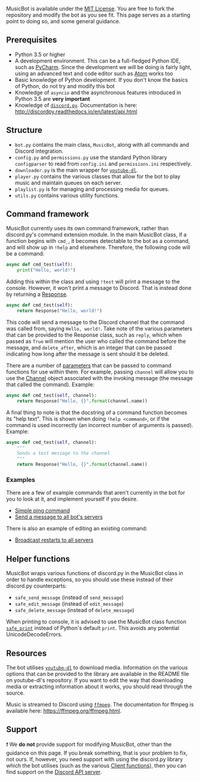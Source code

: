 MusicBot is available under the [MIT License](https://choosealicense.com/licenses/mit/). You are free to fork the repository and modify the bot as you see fit. This page serves as a starting point to doing so, and some general guidance.

## Prerequisites
* Python 3.5 or higher
* A development environment. This can be a full-fledged Python IDE, such as [PyCharm](https://www.jetbrains.com/pycharm/). Since the development we will be doing is fairly light, using an advanced text and code editor such as [Atom](https://atom.io/) works too
* Basic knowledge of Python development. If you don't know the basics of Python, do not try and modify this bot
* Knowledge of `asyncio` and the asynchronous features introduced in Python 3.5 are **very important**
* Knowledge of [`discord.py`](https://github.com/Rapptz/discord.py). Documentation is here: http://discordpy.readthedocs.io/en/latest/api.html

## Structure
* `bot.py` contains the main class, `MusicBot`, along with all commands and Discord integration.
* `config.py` and `permissions.py` use the standard Python library `configparser` to read from `config.ini` and `permissions.ini` respectively.
* `downloader.py` is the main wrapper for [`youtube-dl`](https://github.com/rg3/youtube-dl).
* `player.py` contains the various classes that allow for the bot to play music and maintain queues on each server.
* `playlist.py` is for managing and processing media for queues.
* `utils.py` contains various utility functions.

## Command framework
MusicBot currently uses its own command framework, rather than discord.py's command extension module. In the main MusicBot class, if a function begins with `cmd_`, it becomes detectable to the bot as a command, and will show up in `!help` and elsewhere. Therefore, the following code will be a command:

```py
async def cmd_test(self):
    print("Hello, world!")
```

Adding this within the class and using `!test` will print a message to the console. However, it won't print a message to Discord. That is instead done by returning a [Response](https://github.com/Just-Some-Bots/MusicBot/blob/master/musicbot/bot.py#L60).

```py
async def cmd_test(self):
    return Response("Hello, world!")
```

This code will send a message to the Discord channel that the command was called from, saying `Hello, world!`. Take note of the various parameters that can be provided to the Response class, such as `reply`, which when passed as `True` will mention the user who called the command before the message, and `delete_after`, which is an integer that can be passed indicating how long after the message is sent should it be deleted.

There are a number of [parameters](https://github.com/Just-Some-Bots/MusicBot/blob/master/musicbot/bot.py#L1859-L1887) that can be passed to command functions for use within them. For example, passing `channel` will allow you to use the [Channel](http://discordpy.readthedocs.io/en/latest/api.html#channel) object associated with the invoking message (the message that called the command). Example:

```py
async def cmd_test(self, channel):
    return Response("Hello, {}".format(channel.name))
```

A final thing to note is that the docstring of a command function becomes its "help text". This is shown when doing `!help <command>`, or if the command is used incorrectly (an incorrect number of arguments is passed). Example:

```py
async def cmd_test(self, channel):
    """
    Sends a test message to the channel
    """
    return Response("Hello, {}".format(channel.name))
```

### Examples
There are a few of example commands that aren't currently in the bot for you to look at it, and implement yourself if you desire.

* [Simple ping command](https://gist.github.com/jaydenkieran/8cf64f91fec73ba0bd127a08f6578988)
* [Send a message to all bot's servers](https://gist.github.com/jaydenkieran/c18ddef3817c58ad1cbb6018d33790eb)

There is also an example of editing an existing command:

* [Broadcast restarts to all servers](https://gist.github.com/jaydenkieran/01a91e5270bbf0daf3884c60eb161329)

## Helper functions

MusicBot wraps various functions of discord.py in the MusicBot class in order to handle exceptions, so you should use these instead of their discord.py counterparts:

* `safe_send_message` (instead of `send_message`)
* `safe_edit_message` (instead of `edit_message`)
* `safe_delete_message` (instead of `delete_message`)

When printing to console, it is advised to use the MusicBot class function [`safe_print`](https://github.com/Just-Some-Bots/MusicBot/blob/master/musicbot/bot.py#L515) instead of Python's default `print`. This avoids any potential UnicodeDecodeErrors.

## Resources

The bot utilises [`youtube-dl`](https://github.com/rg3/youtube-dl) to download media. Information on the various options that can be provided to the library are available in the README file on youtube-dl's repository. If you want to edit the way that downloading media or extracting information about it works, you should read through the source.

Music is streamed to Discord using [`ffmpeg`](https://ffmpeg.org/). The documentation for ffmpeg is available here: https://ffmpeg.org/ffmpeg.html.

## Support

❗️ We **do not** provide support for modifying MusicBot, other than the guidance on this page. If you break something, that is your problem to fix, not ours. If, however, you need support with using the discord.py library which the bot utilises (such as the various [Client functions](http://discordpy.readthedocs.io/en/latest/api.html#client)), then you can find support on the [Discord API server](http://discord.gg/discord-api).
